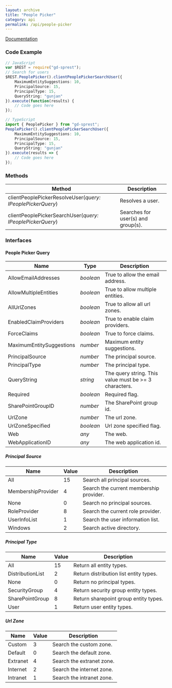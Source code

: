 ```yaml
---
layout: archive
title: "People Picker"
category: api
permalink: /api/people-picker
---
```

[Documentation](http://dattabase.com/sharepoint-people-picker-rest-api/)

### Code Example

```ts
// JavaScript
var $REST = require("gd-sprest");
// Search for users
$REST.PeoplePicker().clientPeoplePickerSearchUser({
    MaximumEntitySuggestions: 10,
    PrincipalSource: 15,
    PrincipalType: 15,
    QueryString: "gunjan"
}).execute(function(results) {
    // Code goes here
});

// TypeScript
import { PeoplePicker } from "gd-sprest";
PeoplePicker().clientPeoplePickerSearchUser({
    MaximumEntitySuggestions: 10,
    PrincipalSource: 15,
    PrincipalType: 15,
    QueryString: "gunjan"
}).execute(results => {
    // Code goes here
});
```

### Methods

| Method | Description |
| --- | --- |
| clientPeoplePickerResolveUser(_query: IPeoplePickerQuery_) | Resolves a user. |
| clientPeoplePickerSearchUser(_query: IPeoplePickerQuery_) | Searches for user(s) and group(s). |

### Interfaces

#### People Picker Query

| Name | Type | Description |
| --- | --- | --- |
AllowEmailAddresses | _boolean_ | True to allow the email address. |
AllowMultipleEntities | _boolean_ | True to allow multiple entities. |
AllUrlZones | _boolean_ | True to allow all url zones. |
EnabledClaimProviders | _boolean_ | True to enable claim providers. |
ForceClaims | _boolean_ | True to force claims. |
MaximumEntitySuggestions | _number_ | Maximum entity suggestions. |
PrincipalSource | _number_ | The principal source. |
PrincipalType | _number_ | The principal type. |
QueryString | _string_ | The query string. This value must be >= 3 characters. |
Required | _boolean_ | Required flag. |
SharePointGroupID | _number_ | The SharePoint group id. |
UrlZone | _number_ | The url zone. |
UrlZoneSpecified | _boolean_ | Url zone specified flag. |
Web | _any_ | The web. |
WebApplicationID | _any_ | The web application id. |

##### Principal Source

| Name | Value | Description |
| --- | --- | --- |
| All | 15 | Search all principal sources. |
| MembershipProvider | 4 | Search the current membership provider. |
| None | 0 | Search no principal sources. |
| RoleProvider | 8 | Search the current role provider. |
| UserInfoList | 1 | Search the user information list. |
| Windows | 2 | Search active directory. |

##### Principal Type

| Name | Value | Description |
| --- | --- | --- |
| All | 15 | Return all entity types. |
| DistributionList | 2 | Return distribution list entity types. |
| None | 0 | Return no principal types. |
| SecurityGroup | 4 | Return security group entity types. |
| SharePointGroup | 8 | Return sharepoint group entity types. |
| User | 1 | Return user entity types. |

##### Url Zone

| Name | Value | Description |
| --- | --- | --- |
| Custom | 3 | Search the custom zone. |
| Default | 0 | Search the default zone. |
| Extranet | 4 | Search the extranet zone. |
| Internet | 2 | Search the internet zone. |
| Intranet | 1 | Search the intranet zone. |